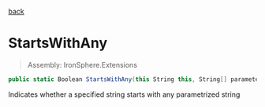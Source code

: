 ﻿

[back](/IronSphere.Extensions/StringExtension)

# StartsWithAny

> Assembly: IronSphere.Extensions

```csharp
public static Boolean StartsWithAny(this String this, String[] parameter)
```

Indicates whether a specified string starts with any parametrized string

 